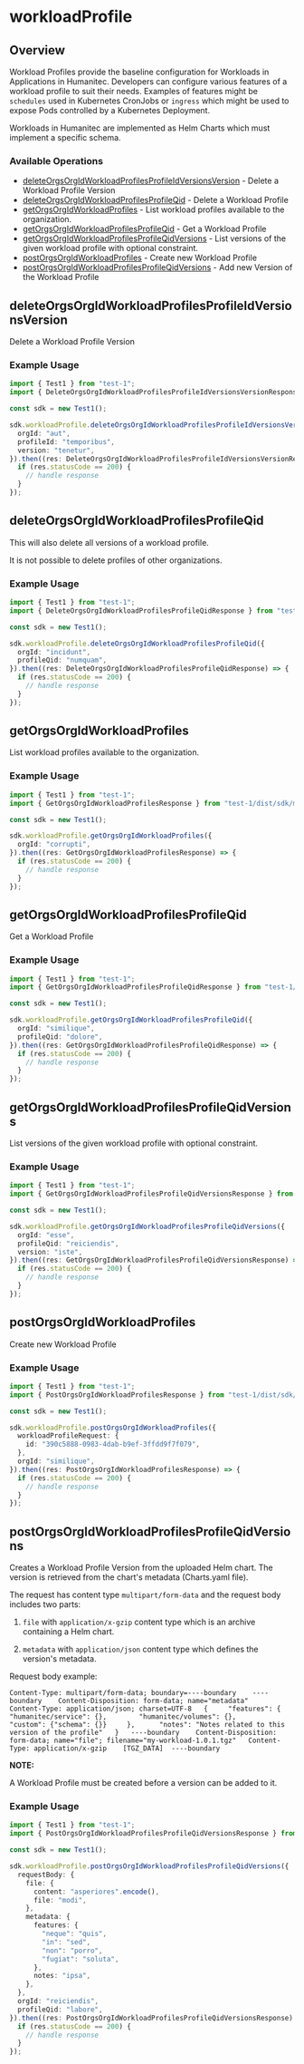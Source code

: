 # workloadProfile

## Overview

Workload Profiles provide the baseline configuration for Workloads in Applications in Humanitec. Developers can configure various features of a workload profile to suit their needs. Examples of features might be `schedules` used in Kubernetes CronJobs or `ingress` which might be used to expose Pods controlled by a Kubernetes Deployment.

Workloads in Humanitec are implemented as Helm Charts which must implement a specific schema.
<SchemaDefinition schemaRef="#/components/schemas/WorkloadProfileRequest" />


### Available Operations

* [deleteOrgsOrgIdWorkloadProfilesProfileIdVersionsVersion](#deleteorgsorgidworkloadprofilesprofileidversionsversion) - Delete a Workload Profile Version
* [deleteOrgsOrgIdWorkloadProfilesProfileQid](#deleteorgsorgidworkloadprofilesprofileqid) - Delete a Workload Profile
* [getOrgsOrgIdWorkloadProfiles](#getorgsorgidworkloadprofiles) - List workload profiles available to the organization.
* [getOrgsOrgIdWorkloadProfilesProfileQid](#getorgsorgidworkloadprofilesprofileqid) - Get a Workload Profile
* [getOrgsOrgIdWorkloadProfilesProfileQidVersions](#getorgsorgidworkloadprofilesprofileqidversions) - List versions of the given workload profile with optional constraint.
* [postOrgsOrgIdWorkloadProfiles](#postorgsorgidworkloadprofiles) - Create new Workload Profile
* [postOrgsOrgIdWorkloadProfilesProfileQidVersions](#postorgsorgidworkloadprofilesprofileqidversions) - Add new Version of the Workload Profile

## deleteOrgsOrgIdWorkloadProfilesProfileIdVersionsVersion

Delete a Workload Profile Version

### Example Usage

```typescript
import { Test1 } from "test-1";
import { DeleteOrgsOrgIdWorkloadProfilesProfileIdVersionsVersionResponse } from "test-1/dist/sdk/models/operations";

const sdk = new Test1();

sdk.workloadProfile.deleteOrgsOrgIdWorkloadProfilesProfileIdVersionsVersion({
  orgId: "aut",
  profileId: "temporibus",
  version: "tenetur",
}).then((res: DeleteOrgsOrgIdWorkloadProfilesProfileIdVersionsVersionResponse) => {
  if (res.statusCode == 200) {
    // handle response
  }
});
```

## deleteOrgsOrgIdWorkloadProfilesProfileQid

This will also delete all versions of a workload profile.

It is not possible to delete profiles of other organizations.

### Example Usage

```typescript
import { Test1 } from "test-1";
import { DeleteOrgsOrgIdWorkloadProfilesProfileQidResponse } from "test-1/dist/sdk/models/operations";

const sdk = new Test1();

sdk.workloadProfile.deleteOrgsOrgIdWorkloadProfilesProfileQid({
  orgId: "incidunt",
  profileQid: "numquam",
}).then((res: DeleteOrgsOrgIdWorkloadProfilesProfileQidResponse) => {
  if (res.statusCode == 200) {
    // handle response
  }
});
```

## getOrgsOrgIdWorkloadProfiles

List workload profiles available to the organization.

### Example Usage

```typescript
import { Test1 } from "test-1";
import { GetOrgsOrgIdWorkloadProfilesResponse } from "test-1/dist/sdk/models/operations";

const sdk = new Test1();

sdk.workloadProfile.getOrgsOrgIdWorkloadProfiles({
  orgId: "corrupti",
}).then((res: GetOrgsOrgIdWorkloadProfilesResponse) => {
  if (res.statusCode == 200) {
    // handle response
  }
});
```

## getOrgsOrgIdWorkloadProfilesProfileQid

Get a Workload Profile

### Example Usage

```typescript
import { Test1 } from "test-1";
import { GetOrgsOrgIdWorkloadProfilesProfileQidResponse } from "test-1/dist/sdk/models/operations";

const sdk = new Test1();

sdk.workloadProfile.getOrgsOrgIdWorkloadProfilesProfileQid({
  orgId: "similique",
  profileQid: "dolore",
}).then((res: GetOrgsOrgIdWorkloadProfilesProfileQidResponse) => {
  if (res.statusCode == 200) {
    // handle response
  }
});
```

## getOrgsOrgIdWorkloadProfilesProfileQidVersions

List versions of the given workload profile with optional constraint.

### Example Usage

```typescript
import { Test1 } from "test-1";
import { GetOrgsOrgIdWorkloadProfilesProfileQidVersionsResponse } from "test-1/dist/sdk/models/operations";

const sdk = new Test1();

sdk.workloadProfile.getOrgsOrgIdWorkloadProfilesProfileQidVersions({
  orgId: "esse",
  profileQid: "reiciendis",
  version: "iste",
}).then((res: GetOrgsOrgIdWorkloadProfilesProfileQidVersionsResponse) => {
  if (res.statusCode == 200) {
    // handle response
  }
});
```

## postOrgsOrgIdWorkloadProfiles

Create new Workload Profile

### Example Usage

```typescript
import { Test1 } from "test-1";
import { PostOrgsOrgIdWorkloadProfilesResponse } from "test-1/dist/sdk/models/operations";

const sdk = new Test1();

sdk.workloadProfile.postOrgsOrgIdWorkloadProfiles({
  workloadProfileRequest: {
    id: "390c5888-0983-4dab-b9ef-3ffdd9f7f079",
  },
  orgId: "similique",
}).then((res: PostOrgsOrgIdWorkloadProfilesResponse) => {
  if (res.statusCode == 200) {
    // handle response
  }
});
```

## postOrgsOrgIdWorkloadProfilesProfileQidVersions

Creates a Workload Profile Version from the uploaded Helm chart. The version is retrieved from the chart's metadata (Charts.yaml file).

The request has content type `multipart/form-data` and the request body includes two parts:

1. `file` with `application/x-gzip` content type which is an archive containing a Helm chart.

2. `metadata` with `application/json` content type which defines the version's metadata.

Request body example:

	Content-Type: multipart/form-data; boundary=----boundary 	----boundary 	Content-Disposition: form-data; name="metadata" 	Content-Type: application/json; charset=UTF-8 	{ 	  "features": { 	     "humanitec/service": {}, 	     "humanitec/volumes": {}, 	     "custom": {"schema": {}} 	  }, 	  "notes": "Notes related to this version of the profile" 	} 	----boundary 	Content-Disposition: form-data; name="file"; filename="my-workload-1.0.1.tgz" 	Content-Type: application/x-gzip 	[TGZ_DATA] 	----boundary

**NOTE:**

A Workload Profile must be created before a version can be added to it.

### Example Usage

```typescript
import { Test1 } from "test-1";
import { PostOrgsOrgIdWorkloadProfilesProfileQidVersionsResponse } from "test-1/dist/sdk/models/operations";

const sdk = new Test1();

sdk.workloadProfile.postOrgsOrgIdWorkloadProfilesProfileQidVersions({
  requestBody: {
    file: {
      content: "asperiores".encode(),
      file: "modi",
    },
    metadata: {
      features: {
        "neque": "quis",
        "in": "sed",
        "non": "porro",
        "fugiat": "soluta",
      },
      notes: "ipsa",
    },
  },
  orgId: "reiciendis",
  profileQid: "labore",
}).then((res: PostOrgsOrgIdWorkloadProfilesProfileQidVersionsResponse) => {
  if (res.statusCode == 200) {
    // handle response
  }
});
```
